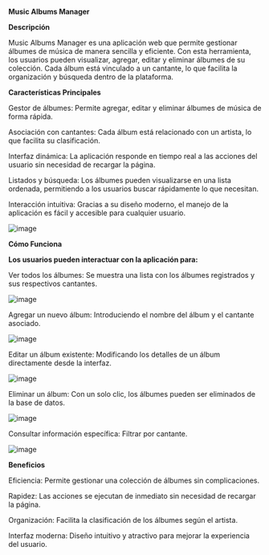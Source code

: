 **Music Albums Manager**

**Descripción**

Music Albums Manager es una aplicación web que permite gestionar álbumes de música de manera sencilla y eficiente. Con esta herramienta, los usuarios pueden visualizar, agregar, editar y eliminar álbumes de su colección. Cada álbum está vinculado a un cantante, lo que facilita la organización y búsqueda dentro de la plataforma.

**Características Principales**

Gestor de álbumes: Permite agregar, editar y eliminar álbumes de música de forma rápida.

Asociación con cantantes: Cada álbum está relacionado con un artista, lo que facilita su clasificación.

Interfaz dinámica: La aplicación responde en tiempo real a las acciones del usuario sin necesidad de recargar la página.

Listados y búsqueda: Los álbumes pueden visualizarse en una lista ordenada, permitiendo a los usuarios buscar rápidamente lo que necesitan.

Interacción intuitiva: Gracias a su diseño moderno, el manejo de la aplicación es fácil y accesible para cualquier usuario.

![image](https://github.com/user-attachments/assets/c62d7cdb-1a0d-46c9-aaab-5ec86dadb568)


**Cómo Funciona**

**Los usuarios pueden interactuar con la aplicación para:**

Ver todos los álbumes: Se muestra una lista con los álbumes registrados y sus respectivos cantantes.

![image](https://github.com/user-attachments/assets/ab490a63-20c2-4b43-8814-b451c8f507c3)

Agregar un nuevo álbum: Introduciendo el nombre del álbum y el cantante asociado.

![image](https://github.com/user-attachments/assets/870fa9cc-d119-47de-94c1-38c96573c428)

Editar un álbum existente: Modificando los detalles de un álbum directamente desde la interfaz.

![image](https://github.com/user-attachments/assets/272fd9d9-b5b4-4408-aa9e-a913ba2ccf11)

Eliminar un álbum: Con un solo clic, los álbumes pueden ser eliminados de la base de datos.

![image](https://github.com/user-attachments/assets/d56cd020-9a9d-4a37-bec9-75eb513d3201)

Consultar información específica: Filtrar por cantante.

![image](https://github.com/user-attachments/assets/92c5106d-946f-4843-822b-e1e585c4329f)

**Beneficios**

Eficiencia: Permite gestionar una colección de álbumes sin complicaciones.

Rapidez: Las acciones se ejecutan de inmediato sin necesidad de recargar la página.

Organización: Facilita la clasificación de los álbumes según el artista.

Interfaz moderna: Diseño intuitivo y atractivo para mejorar la experiencia del usuario.




